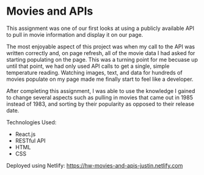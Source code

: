 # Movies and APIs

This assignment was one of our first looks at using a publicly available API to pull in movie information and display it on our page.

The most enjoyable aspect of this project was when my call to the API was written correctly and, on page refresh, all of the movie data I had asked for starting populating on the page. This was a turning point for me becuase up until that point, we had only used API calls to get a single, simple temperature reading. Watching images, text, and data for hundreds of movies populate on my page made me finally start to feel like a developer.

After completing this assignment, I was able to use the knowledge I gained to change several aspects such as pulling in movies that came out in 1985 instead of 1983, and sorting by their popularity as opposed to their release date.

Technologies Used:
- React.js
- RESTful API
- HTML
- CSS

Deployed using Netlify: https://hw-movies-and-apis-justin.netlify.com
